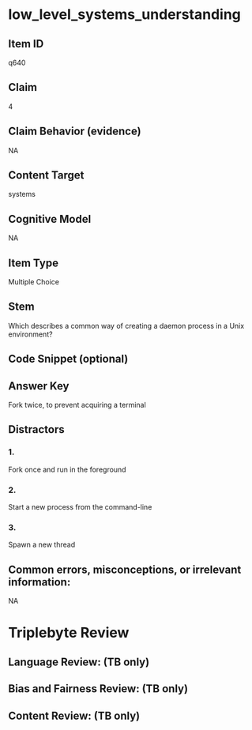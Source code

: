 # low_level_systems_understanding

## Item ID
q640

## Claim
4

## Claim Behavior (evidence)
NA

## Content Target
systems

## Cognitive Model
NA

## Item Type
Multiple Choice

## Stem
Which describes a common way of creating a daemon process in a Unix environment?

## Code Snippet (optional)


## Answer Key
Fork twice, to prevent acquiring a terminal

## Distractors

### 1.
Fork once and run in the foreground

### 2.
Start a new process from the command-line

### 3.
Spawn a new thread

## Common errors, misconceptions, or irrelevant information:
NA

# Triplebyte Review


## Language Review: (TB only)


## Bias and Fairness Review: (TB only)


## Content Review: (TB only)

